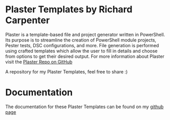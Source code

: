 # Plaster Templates by Richard Carpenter

Plaster is a template-based file and project generator written in PowerShell. Its purpose is to streamline the creation of PowerShell module projects, Pester tests, DSC configurations, and more. File generation is performed using crafted templates which allow the user to fill in details and choose from options to get their desired output. For more information about Plaster visit the [Plaster Repo on GitHub](https://github.com/PowerShell/Plaster)

A repository for my Plaster Templates, feel free to share :)

# Documentation

The documentation for these Plaster Templates can be found on my [github page](https://artfulbodger.github.io/PlasterTemplates/)